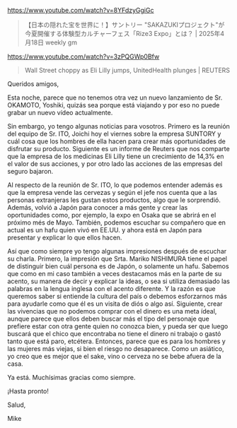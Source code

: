 https://www.youtube.com/watch?v=8YFdzyGgiGc

> 【日本の隠れた宝を世界に！】サントリー "SAKAZUKIプロジェクト"が今夏開催する体験型カルチャーフェス「Rize3 Expo」とは？ | 2025年4月18日 weekly gm 

https://www.youtube.com/watch?v=3zPQGWp0Bfw

> Wall Street choppy as Eli Lilly jumps, UnitedHealth plunges | REUTERS 

Queridos amigos,

Esta noche, parece que no tenemos otra vez un nuevo lanzamiento de Sr. OKAMOTO, Yoshiki, quizás sea porque está viajando y por eso no puede grabar un nuevo vídeo actualmente.

Sin embargo, yo tengo algunas noticias para vosotros. Primero es la reunión del equipo de Sr. ITO, Joichi hoy el viernes sobre la empresa SUNTORY y cuál cosa que los hombres de ella hacen para crear más oportunidades de disfrutar su producto. Siguiente es un informe de Reuters que nos comparte que la empresa de los medicinas Eli Lilly tiene un crecimiento de 14,3% en el valor de sus acciones, y por otro lado las acciones de las empresas del seguro bajaron.

Al respecto de la reunión de Sr. ITO, lo que podemos entender además es que la empresa vende las cervezas y según el jefe nos cuenta que a las personas extranjeras les gustan estos productos, algo que le sorprendió. Además, volvió a Japón para conocer a más gente y crear las oportunidades como, por ejemplo, la expo en Osaka que se abrirá en el próximo més de Mayo. También, podemos escuchar su compañero que en actual es un hafu quien vivó en EE.UU. y ahora está en Japón para presentar y explicar lo que ellos hacen. 

Así que como siempre yo tengo algunas impresiones después de escuchar su charla. Primero, la impresión que Srta. Mariko NISHIMURA tiene el papel de distinguir bien cuál persona es de Japón, o solamente un hafu. Sabemos que como en mi caso también a veces destacamos más en la parte de su acento, su manera de decir y explicar la ideas, o sea si utiliza demasiado las palabras en la lengua inglesa con el acento diferente. Y la razón es que queremos saber si entiende la cultura del país o debemos esforzarnos más para ayudarle como que él es un visita de diós o algo así. Siguiente, crear las vivencias que no podemos comprar con el dinero es una meta ídeal, aunque parece que ellos deben buscar más el tipo del personaje que prefiere estar con otra gente quien no conozca bien, y pueda ser que luego buscará que el chico que encontraba no tiene el dinero ni trabajo o gastó tanto que está paro, etcétera. Entonces, parece que es para los hombres y las mujeres más viejas, si bien el riesgo no desaparece. Como un asiático, yo creo que es mejor que el sake, vino o cerveza no se bebe afuera de la casa.

Ya está. Muchísimas gracias como siempre.

¡Hasta pronto!

Salud,

Mike
